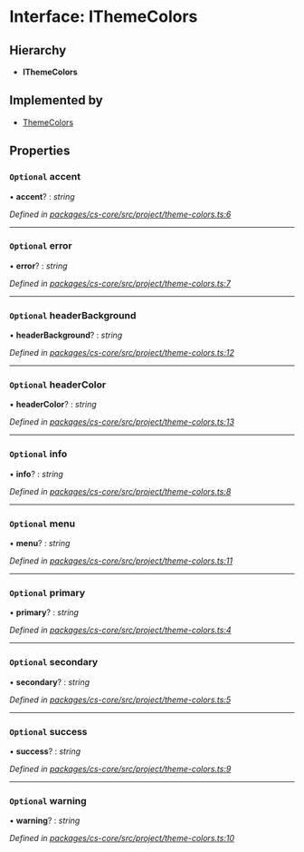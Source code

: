 # Interface: IThemeColors

## Hierarchy

* **IThemeColors**

## Implemented by

* [ThemeColors](../classes/_cs_core_src_project_theme_colors_.themecolors.md)

## Properties

### `Optional` accent

• **accent**? : *string*

*Defined in [packages/cs-core/src/project/theme-colors.ts:6](https://github.com/TNOCS/csnext/blob/34474da7/packages/cs-core/src/project/theme-colors.ts#L6)*

___

### `Optional` error

• **error**? : *string*

*Defined in [packages/cs-core/src/project/theme-colors.ts:7](https://github.com/TNOCS/csnext/blob/34474da7/packages/cs-core/src/project/theme-colors.ts#L7)*

___

### `Optional` headerBackground

• **headerBackground**? : *string*

*Defined in [packages/cs-core/src/project/theme-colors.ts:12](https://github.com/TNOCS/csnext/blob/34474da7/packages/cs-core/src/project/theme-colors.ts#L12)*

___

### `Optional` headerColor

• **headerColor**? : *string*

*Defined in [packages/cs-core/src/project/theme-colors.ts:13](https://github.com/TNOCS/csnext/blob/34474da7/packages/cs-core/src/project/theme-colors.ts#L13)*

___

### `Optional` info

• **info**? : *string*

*Defined in [packages/cs-core/src/project/theme-colors.ts:8](https://github.com/TNOCS/csnext/blob/34474da7/packages/cs-core/src/project/theme-colors.ts#L8)*

___

### `Optional` menu

• **menu**? : *string*

*Defined in [packages/cs-core/src/project/theme-colors.ts:11](https://github.com/TNOCS/csnext/blob/34474da7/packages/cs-core/src/project/theme-colors.ts#L11)*

___

### `Optional` primary

• **primary**? : *string*

*Defined in [packages/cs-core/src/project/theme-colors.ts:4](https://github.com/TNOCS/csnext/blob/34474da7/packages/cs-core/src/project/theme-colors.ts#L4)*

___

### `Optional` secondary

• **secondary**? : *string*

*Defined in [packages/cs-core/src/project/theme-colors.ts:5](https://github.com/TNOCS/csnext/blob/34474da7/packages/cs-core/src/project/theme-colors.ts#L5)*

___

### `Optional` success

• **success**? : *string*

*Defined in [packages/cs-core/src/project/theme-colors.ts:9](https://github.com/TNOCS/csnext/blob/34474da7/packages/cs-core/src/project/theme-colors.ts#L9)*

___

### `Optional` warning

• **warning**? : *string*

*Defined in [packages/cs-core/src/project/theme-colors.ts:10](https://github.com/TNOCS/csnext/blob/34474da7/packages/cs-core/src/project/theme-colors.ts#L10)*
